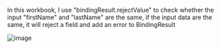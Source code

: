 In this workbook, I use "bindingResult.rejectValue" to check whether the input "firstName" and "lastName" are the same, if the input data are the same, it will reject a field and add an error to BindingResult

![image](https://github.com/JoeYeungCW/SpringBootDevelopmentBootcamp/assets/109426792/4179d5f4-6151-4134-aa22-4d4ab19f5404)
